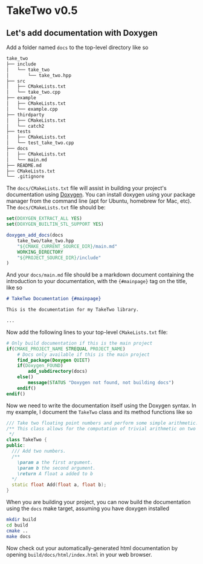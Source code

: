 # TakeTwo v0.5

## Let's add documentation with Doxygen

Add a folder named `docs` to the top-level directory like so

```bash
take_two
├── include
│   └── take_two
│       └── take_two.hpp
├── src
│   ├── CMakeLists.txt
│   └── take_two.cpp
├── example
│   ├── CMakeLists.txt
│   └── example.cpp
├── thirdparty
│   ├── CMakeLists.txt
│   └── catch2
├── tests
│   ├── CMakeLists.txt
│   └── test_take_two.cpp
├── docs
│   ├── CMakeLists.txt
│   └── main.md
├── README.md
├── CMakeLists.txt
└── .gitignore
```

The `docs/CMakeLists.txt` file will assist in building your project's documentation using [Doxygen](http://www.doxygen.nl). You can install doxygen using your package manager from the command line (apt for Ubuntu, homebrew for Mac, etc). The `docs/CMakeLists.txt` file should be:

```cmake
set(DOXYGEN_EXTRACT_ALL YES)
set(DOXYGEN_BUILTIN_STL_SUPPORT YES)

doxygen_add_docs(docs
    take_two/take_two.hpp
    "${CMAKE_CURRENT_SOURCE_DIR}/main.md"
    WORKING_DIRECTORY
    "${PROJECT_SOURCE_DIR}/include"
)
```

And your `docs/main.md` file should be a markdown document containing the introduction to your documentation, with the `{#mainpage}` tag on the title, like so

```md
# TakeTwo Documentation {#mainpage}

This is the documentation for my TakeTwo library.

...
```

Now add the following lines to your top-level `CMakeLists.txt` file:

```cmake
# Only build documentation if this is the main project
if(CMAKE_PROJECT_NAME STREQUAL PROJECT_NAME)
    # Docs only available if this is the main project
    find_package(Doxygen QUIET)
    if(Doxygen_FOUND)
        add_subdirectory(docs)
    else()
        message(STATUS "Doxygen not found, not building docs")
    endif()
endif()
```

Now we need to write the documentation itself using the Doxygen syntax. In my example, I document the `TakeTwo` class and its method functions like so

```cpp
/// Take two floating point numbers and perform some simple arithmetic.
/** This class allows for the computation of trivial arithmetic on two numbers.
 */
class TakeTwo {
public:
  /// Add two numbers.
  /**
    \param a the first argument.
    \param b the second argument.
    \return A float a added to b
  */
  static float Add(float a, float b);
}
```

When you are building your project, you can now build the documentation using the `docs` make target, assuming you have doxygen installed

```bash
mkdir build
cd build
cmake ..
make docs
```

Now check out your automatically-generated html documentation by opening `build/docs/html/index.html` in your web browser.
